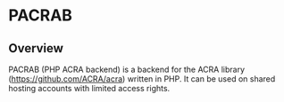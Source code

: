 # PACRAB

## Overview

PACRAB (PHP ACRA backend) is a backend for the ACRA library (https://github.com/ACRA/acra) written in PHP. It can be used on shared hosting accounts with limited access rights. 
